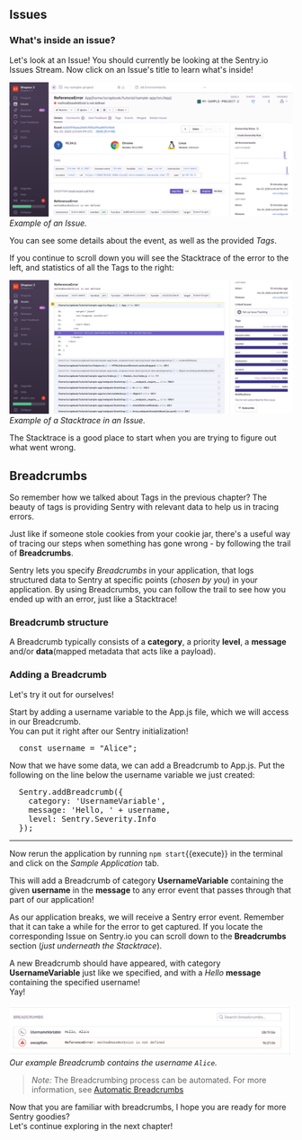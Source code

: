

## Issues

### What's inside an issue?

Let's look at an Issue! You should currently be looking at the Sentry.io Issues Stream. Now click on an Issue's title to learn what's inside!

![Sentry Issue](https://github.com/christinerosquist/sentry-katacoda/blob/master/sentry-tutorial/Images/SentryIssue.PNG?raw=true 'Sentry Issue')
 *Example of an Issue.*

You can see some details about the event, as well as the provided *Tags*.

If you continue to scroll down you will see the Stacktrace of the error to the left, and statistics of all the Tags to the right:

![Sentry Stacktrace](https://github.com/christinerosquist/sentry-katacoda/blob/master/sentry-tutorial/Images/SentryStackTrace.PNG?raw=true 'Sentry Stacktrace')
 *Example of a Stacktrace in an Issue.*

The Stacktrace is a good place to start when you are trying to figure out what went wrong.


## Breadcrumbs

So remember how we talked about Tags in the previous chapter? The beauty of tags is providing Sentry with relevant data to help us in tracing errors.  

Just like if someone stole cookies from your cookie jar, there's a useful way of tracing our steps when something has gone wrong - by following the trail of **Breadcrumbs**.


Sentry lets you specify *Breadcrumbs* in your application, that logs structured data to Sentry at specific points (*chosen by you*) in your application. By using Breadcrumbs, you can follow the trail to see how you ended up with an error, just like a Stacktrace!

### Breadcrumb structure

A Breadcrumb typically consists of a **category**, a priority **level**, a **message** and/or **data**(mapped metadata that acts like a payload).

### Adding a Breadcrumb

Let's try it out for ourselves!

Start by adding a username variable to the App.js file, which we will access in our Breadcrumb.  
You can put it right after our Sentry initialization! 

<pre type="file">
  const username = "Alice";
</pre>

Now that we have some data, we can add a Breadcrumb to App.js. Put the following on the line below the username variable we just created:

<pre type="file">
  Sentry.addBreadcrumb({
    category: 'UsernameVariable',
    message: 'Hello, ' + username,
    level: Sentry.Severity.Info
  });
</pre>

---

Now rerun the application by running `npm start`{{execute}} in the terminal and click on the *Sample Application* tab.

This will add a Breadcrumb of category **UsernameVariable** containing the given **username** in the **message** to any error event that passes through that part of our application!  

As our application breaks, we will receive a Sentry error event. Remember that it can take a while for the error to get captured. If you locate the corresponding Issue on Sentry.io you can scroll down to the **Breadcrumbs** section (*just underneath the Stacktrace*).  

A new Breadcrumb should have appeared, with category **UsernameVariable** just like we specified, and with a *Hello* **message** containing the specified username!  
Yay!

![Sentry Breadcrumb](https://github.com/christinerosquist/sentry-katacoda/blob/master/sentry-tutorial/Images/SentryBreadcrumbs.PNG?raw=true 'Sentry Breadcrumb')
 *Our example Breadcrumb contains the username `Alice`.*

> *Note:* The Breadcrumbing process can be automated. For more information, see [Automatic Breadcrumbs](https://docs.sentry.io/enriching-error-data/breadcrumbs/?platform=javascript#automatic-breadcrumbs)

Now that you are familiar with breadcrumbs, I hope you are ready for more Sentry goodies?  
Let's continue exploring in the next chapter!
